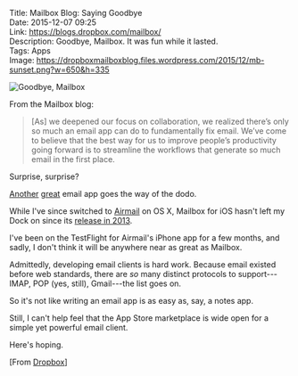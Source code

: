 Title: Mailbox Blog: Saying Goodbye  
Date: 2015-12-07 09:25  
Link: https://blogs.dropbox.com/mailbox/  
Description: Goodbye, Mailbox. It was fun while it lasted.  
Tags: Apps  
Image: https://dropboxmailboxblog.files.wordpress.com/2015/12/mb-sunset.png?w=650&h=335  

![Goodbye, Mailbox][files]

From the Mailbox blog:

> [As] we deepened our focus on collaboration, we realized there’s only so much an email app can do to fundamentally fix email. We’ve come to believe that the best way for us to improve people’s productivity going forward is to streamline the workflows that generate so much email in the first place.

Surprise, surprise?

[Another][archive] [great][wikipedia] email app goes the way of the dodo.

While I've since switched to [Airmail][apple] on OS X, Mailbox for iOS hasn't left my Dock on since its [release in 2013][dropbox].

I've been on the TestFlight for Airmail's iPhone app for a few months, and sadly, I don't think it will be anywhere near as great as Mailbox.

Admittedly, developing email clients is hard work. Because email existed before web standards, there are *so* many distinct protocols to support---IMAP, POP (yes, still), Gmail---the list goes on.

So it's not like writing an email app is as easy as, say, a notes app.

Still, I can't help feel that the App Store marketplace is wide open for a simple yet powerful email client.

Here's hoping.

[From [Dropbox][dropbox 2]]

[apple]: https://itunes.apple.com/us/app/airmail-2.5/id918858936?mt=12&at=1l3vx9s "Airmail 2.5 on the Mac App Store"
[archive]: https://web.archive.org/web/20130611062216/http://www.sprw.me/? "Google purchasing Sparrow"
[dropbox]: https://blogs.dropbox.com/mailbox/2013/01/reserve-your-mailbox-today/ "Mailbox's first blog post"
[dropbox 2]: https://blogs.dropbox.com/dropbox/2015/12/saying-goodbye-to-carousel-and-mailbox/ "Dropbox linking to Mailbox blog post"
[files]: https://dropboxmailboxblog.files.wordpress.com/2015/12/mb-sunset.png?w=650&h=335 "Goodbye, Mailbox"
[wikipedia]: https://en.wikipedia.org/wiki/Sparrow_(email_client) "Wikipedia: Sparrow (email client)"